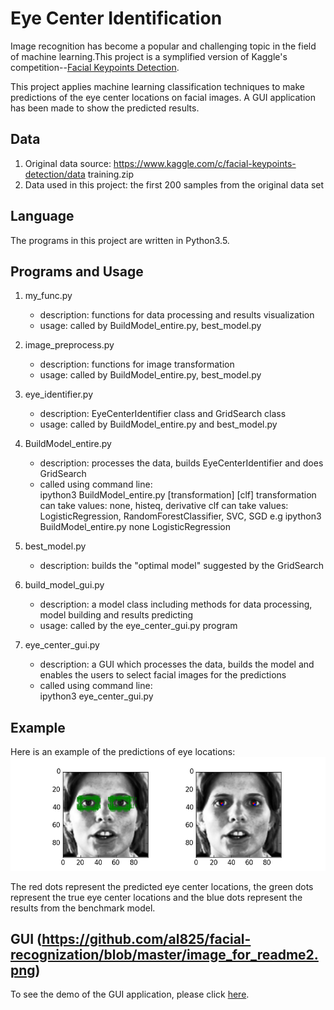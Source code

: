 # Eye Center Identification
Image recognition has become a popular and challenging topic in the field of machine learning.This project is a symplified version of Kaggle's competition--[Facial Keypoints Detection](https://www.kaggle.com/c/facial-keypoints-detection). 

This project applies machine learning classification techniques to make predictions of the eye center locations on facial images. A GUI application has been made to show the predicted results. 

## Data

1. Original data source: https://www.kaggle.com/c/facial-keypoints-detection/data training.zip
2. Data used in this project: the first 200 samples from the original data set

## Language
The programs in this project are written in Python3.5.

## Programs and Usage
1. my_func.py
    * description: functions for data processing and results visualization
    * usage: called by BuildModel_entire.py, best_model.py

2. image_preprocess.py
    * description: functions for image transformation
    * usage: called by BuildModel_entire.py, best_model.py

3. eye_identifier.py
     * description: EyeCenterIdentifier class and GridSearch class
     * usage: called by BuildModel_entire.py and best_model.py

4. BuildModel_entire.py
    * description: processes the data, builds EyeCenterIdentifier and does GridSearch 
    * called using command line:   
      ipython3 BuildModel_entire.py [transformation] [clf]
      transformation can take values: none, histeq, derivative
      clf can take values: LogisticRegression, RandomForestClassifier, SVC, SGD
      e.g ipython3 BuildModel_entire.py none LogisticRegression
      
5. best_model.py
    * description: builds the "optimal model" suggested by the GridSearch
    
6. build_model_gui.py
    * description: a model class including methods for data processing, model building and results predicting
    * usage: called by the eye_center_gui.py program
      
7. eye_center_gui.py
    * description: a GUI which processes the data, builds the model and enables the users to select facial images for the predictions
    * called using command line:  
    ipython3 eye_center_gui.py

## Example
Here is an example of the predictions of eye locations: 
![Example](https://github.com/al825/facial-recognization/blob/master/image_for_readme.png)  

The red dots represent the predicted eye center locations, the green dots represent the true eye center locations and the blue dots represent the results from the benchmark model. 

## GUI (https://github.com/al825/facial-recognization/blob/master/image_for_readme2.png)  

To see the demo of the GUI application, please click [here](https://www.youtube.com/watch?v=MaR3ZeeJsO0).



